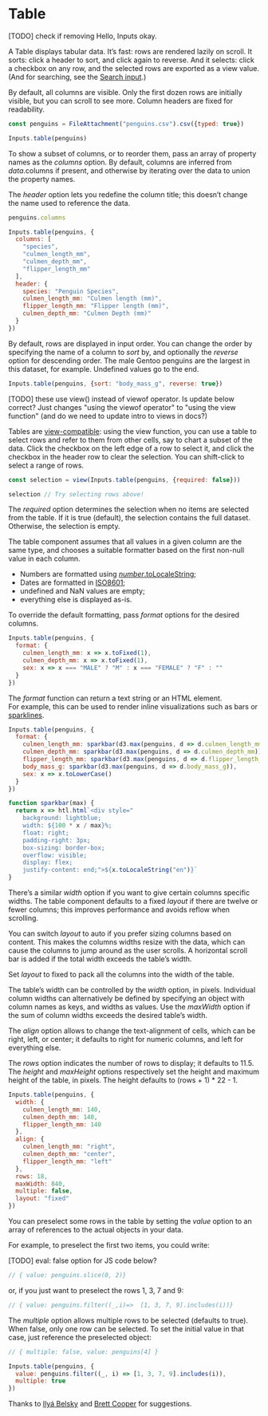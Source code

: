 # Table

[TODO] check if removing Hello, Inputs okay.

A Table displays tabular data. It’s fast: rows are rendered lazily on scroll. It sorts: click a header to sort, and click again to reverse. And it selects: click a checkbox on any row, and the selected rows are exported as a view value. (And for searching, see the [Search input](./search).) 

By default, all columns are visible. Only the first dozen rows are initially visible, but you can scroll to see more. Column headers are fixed for readability.

```js echo
const penguins = FileAttachment("penguins.csv").csv({typed: true})
```

```js echo
Inputs.table(penguins)
```

To show a subset of columns, or to reorder them, pass an array of property names
as the _columns_ option. By default, columns are inferred from _data_.columns if
present, and otherwise by iterating over the data to union the property names.

The _header_ option lets you redefine the column title; this doesn’t change the
name used to reference the data.

```js echo
penguins.columns
```

```js echo
Inputs.table(penguins, {
  columns: [
    "species",
    "culmen_length_mm",
    "culmen_depth_mm",
    "flipper_length_mm"
  ],
  header: {
    species: "Penguin Species",
    culmen_length_mm: "Culmen length (mm)",
    flipper_length_mm: "Flipper length (mm)",
    culmen_depth_mm: "Culmen Depth (mm)"
  }
})
```

By default, rows are displayed in input order. You can change the order by
specifying the name of a column to _sort_ by, and optionally the _reverse_
option for descending order. The male Gentoo penguins are the largest in this
dataset, for example. Undefined values go to the end.

```js echo
Inputs.table(penguins, {sort: "body_mass_g", reverse: true})
```

[TODO] these use view() instead of viewof operator. Is update below correct? Just changes "using the viewof operator" to "using the view function" (and do we need to update intro to views in docs?)

Tables are [view-compatible](https://observablehq.com/@observablehq/views): using the
view function, you can use a table to select rows and refer to them from other
cells, say to chart a subset of the data. Click the checkbox on the left edge of
a row to select it, and click the checkbox in the header row to clear the
selection. You can shift-click to select a range of rows.

```js echo
const selection = view(Inputs.table(penguins, {required: false}))
```

```js echo
selection // Try selecting rows above!
```

The _required_ option determines the selection when no items are selected from
the table. If it is true (default), the selection contains the full dataset.
Otherwise, the selection is empty.

The table component assumes that all values in a given column are the same type,
and chooses a suitable formatter based on the first non-null value in each
column.

- Numbers are formatted using
  [_number_.toLocaleString](https://developer.mozilla.org/en-US/docs/Web/JavaScript/Reference/Global_Objects/Number/toLocaleString);
- Dates are formatted in [ISO8601](https://en.wikipedia.org/wiki/ISO_8601);
- undefined and NaN values are empty;
- everything else is displayed as-is.

To override the default formatting, pass _format_ options for the desired
columns.

```js echo
Inputs.table(penguins, {
  format: {
    culmen_length_mm: x => x.toFixed(1),
    culmen_depth_mm: x => x.toFixed(1),
    sex: x => x === "MALE" ? "M" : x === "FEMALE" ? "F" : ""
  }
})
```

The _format_ function can return a text string or an HTML element.  
For example, this can be used to render inline visualizations such as bars or [sparklines](https://observablehq.com/@mbostock/covid-cases-by-state).

```js echo
Inputs.table(penguins, {
  format: {
    culmen_length_mm: sparkbar(d3.max(penguins, d => d.culmen_length_mm)),
    culmen_depth_mm: sparkbar(d3.max(penguins, d => d.culmen_depth_mm)),
    flipper_length_mm: sparkbar(d3.max(penguins, d => d.flipper_length_mm)),
    body_mass_g: sparkbar(d3.max(penguins, d => d.body_mass_g)),
    sex: x => x.toLowerCase()
  }
})
```

```js echo
function sparkbar(max) {
  return x => htl.html`<div style="
    background: lightblue;
    width: ${100 * x / max}%;
    float: right;
    padding-right: 3px;
    box-sizing: border-box;
    overflow: visible;
    display: flex;
    justify-content: end;">${x.toLocaleString("en")}`
}
```

There’s a similar _width_ option if you want to give certain columns specific
widths. The table component defaults to a fixed _layout_ if there are twelve or
fewer columns; this improves performance and avoids reflow when scrolling.

You can switch _layout_ to auto if you prefer sizing columns based on content.
This makes the columns widths resize with the data, which can cause the columns
to jump around as the user scrolls. A horizontal scroll bar is added if the
total width exceeds the table’s width.

Set _layout_ to fixed to pack all the columns into the width of the table.

The table’s width can be controlled by the _width_ option, in pixels. Individual
column widths can alternatively be defined by specifying an object with column
names as keys, and widths as values. Use the _maxWidth_ option if the sum of
column widths exceeds the desired table’s width.

The _align_ option allows to change the text-alignment of cells, which can be
right, left, or center; it defaults to right for numeric columns, and left for
everything else.

The _rows_ option indicates the number of rows to display; it defaults to 11.5.
The _height_ and _maxHeight_ options respectively set the height and maximum
height of the table, in pixels. The height defaults to (rows + 1) \* 22 - 1.

```js echo
Inputs.table(penguins, {
  width: {
    culmen_length_mm: 140,
    culmen_depth_mm: 140,
    flipper_length_mm: 140
  },
  align: {
    culmen_length_mm: "right",
    culmen_depth_mm: "center",
    flipper_length_mm: "left"
  },
  rows: 18,
  maxWidth: 840,
  multiple: false,
  layout: "fixed"
})
```

You can preselect some rows in the table by setting the _value_ option to an
array of references to the actual objects in your data.

For example, to preselect the first two items, you could write:

[TODO] eval: false option for JS code below?

```js echo
// { value: penguins.slice(0, 2)}
```

or, if you just want to preselect the rows 1, 3, 7 and 9:

```js echo
// { value: penguins.filter((_,i)=>  [1, 3, 7, 9].includes(i))}
```

The _multiple_ option allows multiple rows to be selected (defaults to true).
When false, only one row can be selected. To set the initial value in that case,
just reference the preselected object:

```js echo
// { multiple: false, value: penguins[4] }
```

```js echo
Inputs.table(penguins, {
  value: penguins.filter((_, i) => [1, 3, 7, 9].includes(i)),
  multiple: true
})
```

Thanks to [Ilyá Belsky](https://observablehq.com/@oluckyman) and [Brett Cooper](https://observablehq.com/@hellonearthis) for suggestions.











